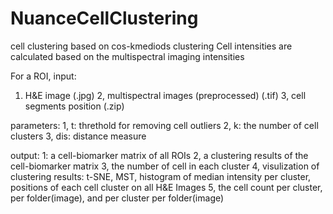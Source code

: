 # NuanceCellClustering
cell clustering based on cos-kmediods clustering 
Cell intensities are calculated based on the multispectral imaging intensities

For a ROI,
input: 
1. H&E image (.jpg)
2, multispectral images (preprocessed) (.tif)
3, cell segments position (.zip)

parameters:
1, t: threthold for removing cell outliers 
2, k: the number of cell clusters
3, dis: distance measure

output:
1: a cell-biomarker matrix of all ROIs
2, a clustering results of the cell-biomarker matrix
3, the number of cell in each cluster
4, visulization of clustering results: t-SNE, MST, histogram of median intensity per cluster,  positions of each cell cluster on all H&E Images
5, the cell count per cluster, per folder(image), and per cluster per folder(image)
